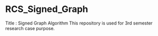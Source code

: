 # RCS_Signed_Graph
Title : Signed Graph Algorithm
This repository is used for 3rd semester research case purpose. 
